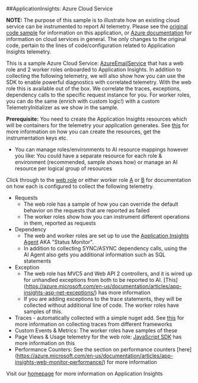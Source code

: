 ##ApplicationInsights: Azure Cloud Service

**NOTE:** The purpose of this sample is to illustrate how an existing cloud service can be instrumented to report AI telemetry. 
Please see the [original code sample](https://code.msdn.microsoft.com/windowsapps/Windows-Azure-Multi-Tier-eadceb36) for information on this application, or [Azure documentation](http://azure.microsoft.com/en-us/services/cloud-services/) for information on cloud services in general.
The only changes to the original code, pertain to the lines of code/configuration related to Application Insights telemetry.

This is a sample Azure Cloud Service: [AzureEmailService](https://code.msdn.microsoft.com/windowsapps/Windows-Azure-Multi-Tier-eadceb36) that has a web role and 2 worker roles onboarded to Application Insights.
In addition to collecting the following telemetry, we will also show how you can use the SDK to enable powerful diagnostics with correlated telemetry. With the web role this is available out of the box. We correlate the traces, exceptions, dependency calls to the specific request instance for you.
For worker roles, you can do the same (enrich with custom logic!) with a custom TelemetryInitializer as we show in the sample.

**Prerequisite:** You need to create the Application Insights resources which will be containers for the telemetry your application generates. See [this](https://azure.microsoft.com/en-us/documentation/articles/app-insights-start-monitoring-app-health-usage/) for more information on how you can create the resources, get the instrumentation keys etc. 
  * You can manage roles/environments to AI resource mappings however you like: You could have a separate resource for each role & environment (recommended, sample shows how) or manage an AI resource per logical group of resources

Click through to the [web role](MvcWebRole) or either worker role [A](WorkerRoleA) or [B](WorkerRoleB) for documentation on how each is configured to collect the following telemetry.

* Requests
  * The web role has a sample of how you can override the default behavior on the requests that are reported as failed
  * The worker roles show how you can instrument different operations in them, reported as requests
* Dependency
  * The web and worker roles are set up to use the [Application Insights Agent](http://azure.microsoft.com/en-us/documentation/articles/app-insights-monitor-performance-live-website-now/) AKA "Status Monitor".
  * In addition to collecting SYNC/ASYNC dependency calls, using the AI Agent also gets you additional information such as SQL statements
* Exception
  * The web role has MVC5 and Web API 2 controllers, and it is wired up for unhandled exceptions from both to be reported to AI. [This] (https://azure.microsoft.com/en-us/documentation/articles/app-insights-asp-net-exceptions/) has more information
  * If you are adding exceptions to the trace statements, they will be collected without additional line of code. The worker roles have samples of this.
* Traces - automatically collected with a simple nuget add. See [this](https://azure.microsoft.com/en-us/documentation/articles/app-insights-search-diagnostic-logs/) for more information on collecting traces from different frameworks
* Custom Events & Metrics: The worker roles have samples of these
* Page Views & Usage telemetry for the web role: [JavaScript SDK](https://azure.microsoft.com/en-us/documentation/articles/app-insights-web-track-usage/) has more information on this
* Performance Counters: See the section on performance counters [here] (https://azure.microsoft.com/en-us/documentation/articles/app-insights-web-monitor-performance/) for more information

Visit our [homepage](http://azure.microsoft.com/en-us/services/application-insights/) for more information on Application Insights

  